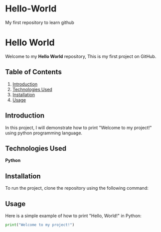 # Hello-World
My first repository to learn github
# Hello World

Welcome to my **Hello World** repository, This is my first project on GitHub.
## Table of Contents

1. [Introduction](#introduction)
2. [Technologies Used](#technologies-used)
3. [Installation](#installation)
4. [Usage](#usage)

## Introduction

In this project, I will demonstrate how to print "Welcome to my project!" using python programming language.

## Technologies Used

**Python**
## Installation

To run the project, clone the repository using the following command:


## Usage

Here is a simple example of how to print "Hello, World!" in Python:

```python
print("Welcome to my project!")
